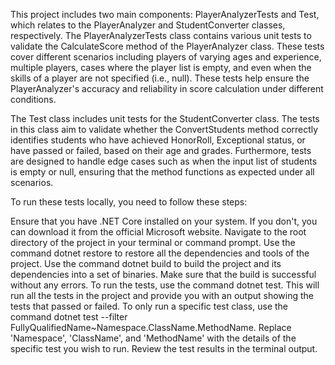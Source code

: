 
This project includes two main components: PlayerAnalyzerTests and Test, which relates to the PlayerAnalyzer and StudentConverter classes, respectively. The PlayerAnalyzerTests class contains various unit tests to validate the CalculateScore method of the PlayerAnalyzer class. These tests cover different scenarios including players of varying ages and experience, multiple players, cases where the player list is empty, and even when the skills of a player are not specified (i.e., null). These tests help ensure the PlayerAnalyzer's accuracy and reliability in score calculation under different conditions.

The Test class includes unit tests for the StudentConverter class. The tests in this class aim to validate whether the ConvertStudents method correctly identifies students who have achieved HonorRoll, Exceptional status, or have passed or failed, based on their age and grades. Furthermore, tests are designed to handle edge cases such as when the input list of students is empty or null, ensuring that the method functions as expected under all scenarios.

To run these tests locally, you need to follow these steps:

Ensure that you have .NET Core installed on your system. If you don't, you can download it from the official Microsoft website.
Navigate to the root directory of the project in your terminal or command prompt.
Use the command dotnet restore to restore all the dependencies and tools of the project.
Use the command dotnet build to build the project and its dependencies into a set of binaries. Make sure that the build is successful without any errors.
To run the tests, use the command dotnet test. This will run all the tests in the project and provide you with an output showing the tests that passed or failed.
To only run a specific test class, use the command dotnet test --filter FullyQualifiedName~Namespace.ClassName.MethodName. Replace 'Namespace', 'ClassName', and 'MethodName' with the details of the specific test you wish to run.
Review the test results in the terminal output.
